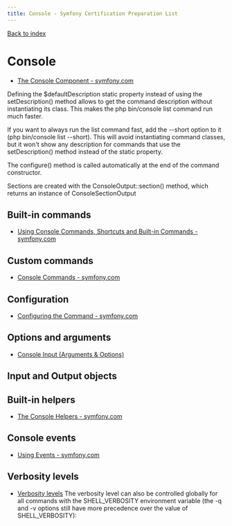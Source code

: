 ```yaml
---
title: Console - Symfony Certification Preparation List
---
```

[Back to index](../readme.md#table-of-contents)

# Console
- [The Console Component - symfony.com](https://symfony.com/doc/5.0/components/console.html)

Defining the $defaultDescription static property instead of using the setDescription() method allows to get the command description without instantiating its class. This makes the php bin/console list command run much faster.

If you want to always run the list command fast, add the --short option to it (php bin/console list --short). This will avoid instantiating command classes, but it won't show any description for commands that use the setDescription() method instead of the static property.

The configure() method is called automatically at the end of the command constructor.

Sections are created with the ConsoleOutput::section() method, which returns an instance of ConsoleSectionOutput

## Built-in commands
- [Using Console Commands, Shortcuts and Built-in Commands - symfony.com](https://symfony.com/doc/5.0/components/console/usage.html)

## Custom commands
- [Console Commands - symfony.com](https://symfony.com/doc/5.0/console.html)

## Configuration
- [Configuring the Command - symfony.com](https://symfony.com/doc/5.0/console.html#configuring-the-command)

## Options and arguments
- [Console Input (Arguments & Options)](https://symfony.com/doc/5.0/console/input.html)

## Input and Output objects

## Built-in helpers
- [The Console Helpers - symfony.com](https://symfony.com/doc/5.0/components/console/helpers/index.html)

## Console events
- [Using Events - symfony.com](https://symfony.com/doc/5.0/components/console/events.html)

## Verbosity levels
- [Verbosity levels](https://symfony.com/doc/5.0/console/verbosity.html)
The verbosity level can also be controlled globally for all commands with the SHELL_VERBOSITY environment variable (the -q and -v options still have more precedence over the value of SHELL_VERBOSITY):
